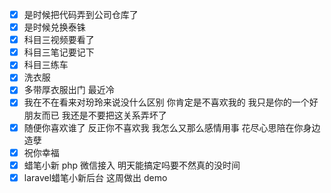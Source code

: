 - [x] 是时候把代码弄到公司仓库了
- [x] 是时候兑换泰铢
- [x] 科目三视频要看了
- [x] 科目三笔记要记下
- [x] 科目三练车
- [x] 洗衣服
- [x] 多带厚衣服出门 最近冷
- [x] 我在不在看来对玢玲来说没什么区别 你肯定是不喜欢我的 我只是你的一个好朋友而已 我还是不要把这关系弄坏了
- [x] 随便你喜欢谁了 反正你不喜欢我 我怎么又那么感情用事 花尽心思陪在你身边 造孽
- [x] 祝你幸福
- [x] 蜡笔小新 php 微信接入 明天能搞定吗要不然真的没时间
- [x] laravel蜡笔小新后台 这周做出 demo
